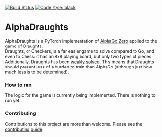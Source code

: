 [![Build Status](https://travis-ci.com/TTitcombe/AlphaDraughts.svg?branch=master)](https://travis-ci.com/TTitcombe/AlphaDraughts)
[![Code style: black](https://img.shields.io/badge/code%20style-black-000000.svg)](https://github.com/psf/black)

# AlphaDraughts

AlphaDraughts is a PyTorch implementation of [AlphaGo Zero][alphago_zero] applied to the game of Draughts. \
Draughts, or Checkers, is a far easier game to solve compared to Go, and even to Chess: it has an 8x8 playing board, 
but only two types of pieces. Additionally, Draughts has been [weakly solved][solved_games]. This means that Draughts
should present less of a burden to train than AlphaGo (although just how much less is to be determined).

### How to run
The logic for the game is currently being implemented. There is nothing to run yet.

### Contributing
Contributions to this project are more than welcome. Please see the [contributing guide][contributing].

[alphago_zero]: https://www.nature.com/articles/nature24270.epdf?author_access_token=VJXbVjaSHxFoctQQ4p2k4tRgN0jAjWel9jnR3ZoTv0PVW4gB86EEpGqTRDtpIz-2rmo8-KG06gqVobU5NSCFeHILHcVFUeMsbvwS-lxjqQGg98faovwjxeTUgZAUMnRQ
[solved_games]: https://en.wikipedia.org/wiki/Solved_game#Solved_games

[contributing]: CONTRIBUTING.md